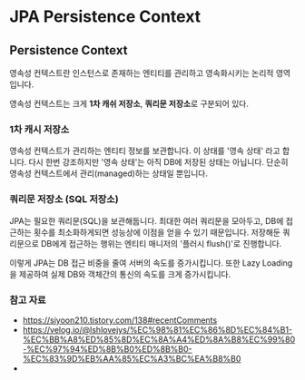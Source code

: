 # JPA Persistence Context
## Persistence Context
영속성 컨텍스트란 인스턴스로 존재하는 엔티티를 관리하고 영속화시키는 논리적 영역 입니다.

영속성 컨텍스트는 크게 **1차 캐쉬 저장소**, **쿼리문 저장소**로 구분되어 있다.

### 1차 캐시 저장소
영속성 컨텍스트가 관리하는 엔티티 정보를 보관합니다. 이 상태를 '영속 상태' 라고 합니다. 다시 한번 강조하지만 '영속 상태'는 아직 DB에 저장된 상태는 아닙니다. 단순히 영속성 컨텍스트에서 관리(managed)하는 상태일 뿐입니다.

### 쿼리문 저장소 (SQL 저장소)
JPA는 필요한 쿼리문(SQL)을 보관해둡니다. 최대한 여러 쿼리문을 모아두고, DB에 접근하는 횟수를 최소화하게되면 성능상에 이점을 얻을 수 있기 때문입니다. 저장해둔 쿼리문으로 DB에게 접근하는 행위는 엔티티 매니저의 '플러시 flush()'로 진행합니다.

이렇게 JPA는 DB 접근 비중을 줄여 서버의 속도를 증가시킵니다. 또한 Lazy Loading을 제공하여 실제 DB와 객체간의 통신의 속도를 크게 증가시킵니다.

### 참고 자료
- https://siyoon210.tistory.com/138#recentComments
- https://velog.io/@lshlovejys/%EC%98%81%EC%86%8D%EC%84%B1-%EC%BB%A8%ED%85%8D%EC%8A%A4%ED%8A%B8%EC%99%80-%EC%97%94%ED%8B%B0%ED%8B%B0-%EC%83%9D%EB%AA%85%EC%A3%BC%EA%B8%B0
- 